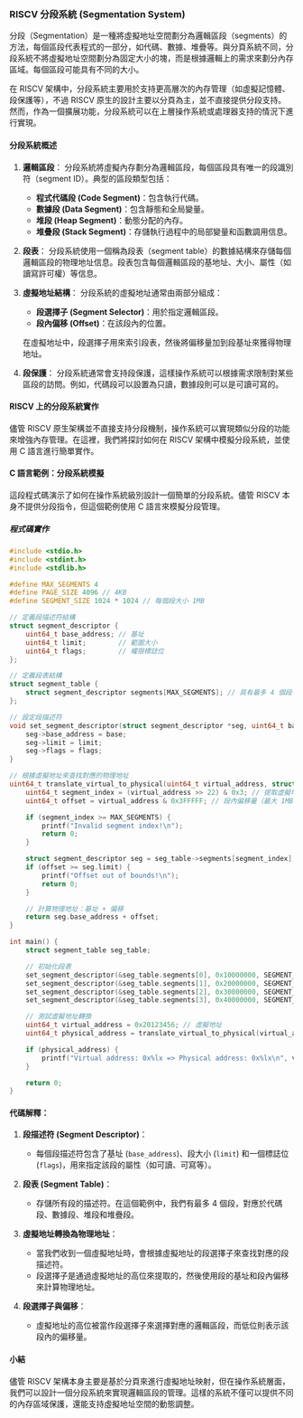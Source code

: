 ### RISCV 分段系統 (Segmentation System)

分段（Segmentation）是一種將虛擬地址空間劃分為邏輯區段（segments）的方法，每個區段代表程式的一部分，如代碼、數據、堆疊等。與分頁系統不同，分段系統不將虛擬地址空間劃分為固定大小的塊，而是根據邏輯上的需求來劃分內存區域。每個區段可能具有不同的大小。

在 RISCV 架構中，分段系統主要用於支持更高層次的內存管理（如虛擬記憶體、段保護等），不過 RISCV 原生的設計主要以分頁為主，並不直接提供分段支持。然而，作為一個擴展功能，分段系統可以在上層操作系統或處理器支持的情況下進行實現。

#### 分段系統概述

1. **邏輯區段**：
   分段系統將虛擬內存劃分為邏輯區段，每個區段具有唯一的段識別符（segment ID）。典型的區段類型包括：
   - **程式代碼段 (Code Segment)**：包含執行代碼。
   - **數據段 (Data Segment)**：包含靜態和全局變量。
   - **堆段 (Heap Segment)**：動態分配的內存。
   - **堆疊段 (Stack Segment)**：存儲執行過程中的局部變量和函數調用信息。

2. **段表**：
   分段系統使用一個稱為段表（segment table）的數據結構來存儲每個邏輯區段的物理地址信息。段表包含每個邏輯區段的基地址、大小、屬性（如讀寫許可權）等信息。

3. **虛擬地址結構**：
   分段系統的虛擬地址通常由兩部分組成：
   - **段選擇子 (Segment Selector)**：用於指定邏輯區段。
   - **段內偏移 (Offset)**：在該段內的位置。

   在虛擬地址中，段選擇子用來索引段表，然後將偏移量加到段基址來獲得物理地址。

4. **段保護**：
   分段系統通常會支持段保護，這樣操作系統可以根據需求限制對某些區段的訪問。例如，代碼段可以設置為只讀，數據段則可以是可讀可寫的。

#### RISCV 上的分段系統實作

儘管 RISCV 原生架構並不直接支持分段機制，操作系統可以實現類似分段的功能來增強內存管理。在這裡，我們將探討如何在 RISCV 架構中模擬分段系統，並使用 C 語言進行簡單實作。

#### C 語言範例：分段系統模擬

這段程式碼演示了如何在操作系統級別設計一個簡單的分段系統。儘管 RISCV 本身不提供分段指令，但這個範例使用 C 語言來模擬分段管理。

##### 程式碼實作

```c
#include <stdio.h>
#include <stdint.h>
#include <stdlib.h>

#define MAX_SEGMENTS 4
#define PAGE_SIZE 4096 // 4KB
#define SEGMENT_SIZE 1024 * 1024 // 每個段大小 1MB

// 定義段描述符結構
struct segment_descriptor {
    uint64_t base_address; // 基址
    uint64_t limit;        // 範圍大小
    uint64_t flags;        // 權限標誌位
};

// 定義段表結構
struct segment_table {
    struct segment_descriptor segments[MAX_SEGMENTS]; // 具有最多 4 個段
};

// 設定段描述符
void set_segment_descriptor(struct segment_descriptor *seg, uint64_t base, uint64_t limit, uint64_t flags) {
    seg->base_address = base;
    seg->limit = limit;
    seg->flags = flags;
}

// 根據虛擬地址來查找對應的物理地址
uint64_t translate_virtual_to_physical(uint64_t virtual_address, struct segment_table *seg_table) {
    uint64_t segment_index = (virtual_address >> 22) & 0x3; // 提取虛擬地址的段選擇子（假設有 4 個段）
    uint64_t offset = virtual_address & 0x3FFFFF; // 段內偏移量（最大 1MB）

    if (segment_index >= MAX_SEGMENTS) {
        printf("Invalid segment index!\n");
        return 0;
    }

    struct segment_descriptor seg = seg_table->segments[segment_index];
    if (offset >= seg.limit) {
        printf("Offset out of bounds!\n");
        return 0;
    }

    // 計算物理地址：基址 + 偏移
    return seg.base_address + offset;
}

int main() {
    struct segment_table seg_table;

    // 初始化段表
    set_segment_descriptor(&seg_table.segments[0], 0x10000000, SEGMENT_SIZE, 0x1);  // 代碼段
    set_segment_descriptor(&seg_table.segments[1], 0x20000000, SEGMENT_SIZE, 0x3);  // 數據段
    set_segment_descriptor(&seg_table.segments[2], 0x30000000, SEGMENT_SIZE, 0x3);  // 堆段
    set_segment_descriptor(&seg_table.segments[3], 0x40000000, SEGMENT_SIZE, 0x3);  // 堆疊段

    // 測試虛擬地址轉換
    uint64_t virtual_address = 0x20123456; // 虛擬地址
    uint64_t physical_address = translate_virtual_to_physical(virtual_address, &seg_table);

    if (physical_address) {
        printf("Virtual address: 0x%lx => Physical address: 0x%lx\n", virtual_address, physical_address);
    }

    return 0;
}
```

#### 代碼解釋：

1. **段描述符 (Segment Descriptor)**：
   - 每個段描述符包含了基址 (`base_address`)、段大小 (`limit`) 和一個標誌位 (`flags`)，用來指定該段的屬性（如可讀、可寫等）。

2. **段表 (Segment Table)**：
   - 存儲所有段的描述符。在這個範例中，我們有最多 4 個段，對應於代碼段、數據段、堆段和堆疊段。

3. **虛擬地址轉換為物理地址**：
   - 當我們收到一個虛擬地址時，會根據虛擬地址的段選擇子來查找對應的段描述符。
   - 段選擇子是通過虛擬地址的高位來提取的，然後使用段的基址和段內偏移來計算物理地址。

4. **段選擇子與偏移**：
   - 虛擬地址的高位被當作段選擇子來選擇對應的邏輯區段，而低位則表示該段內的偏移量。

#### 小結

儘管 RISCV 架構本身主要是基於分頁來進行虛擬地址映射，但在操作系統層面，我們可以設計一個分段系統來實現邏輯區段的管理。這樣的系統不僅可以提供不同的內存區域保護，還能支持虛擬地址空間的動態調整。